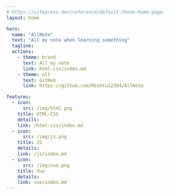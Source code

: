 ```yaml
---
# https://vitepress.dev/reference/default-theme-home-page
layout: home

hero:
  name: "AllNote"
  text: "All my note when learning something"
  tagline:
  actions:
    - theme: brand
      text: All my note
      link: html-css/index.md
    - theme: alt
      text: GitHub
      link: https://github.com/Minhtu12394/AllNote

features:
  - icon:
      src: /img/html.png
    title: HTML-CSS
    details:
    link: /html-css/index.md
  - icon:
      src: /img/js.png
    title: JS
    details:
    link: /js/index.md
  - icon:
      src: /img/vue.png
    title: Vue
    details:
    link: vue/index.md
---
```

